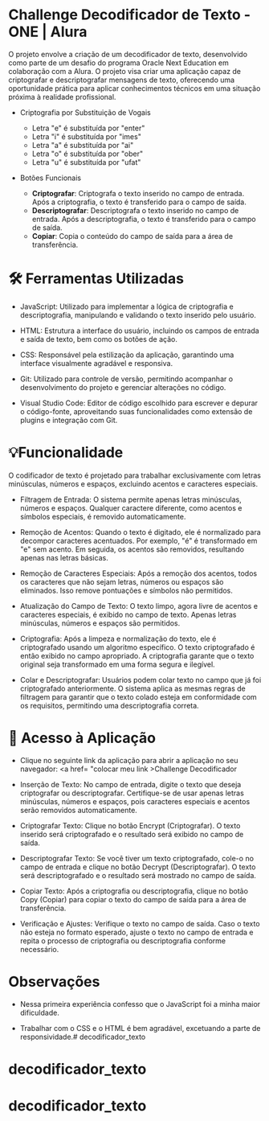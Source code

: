 # Challenge Decodificador de Texto - ONE | Alura
O projeto envolve a criação de um decodificador de texto,  desenvolvido como parte de um desafio do programa Oracle Next Education em colaboração com a Alura. O projeto visa criar uma aplicação capaz de criptografar e descriptografar mensagens de texto, oferecendo uma oportunidade prática para aplicar conhecimentos técnicos em uma situação próxima à realidade profissional.

* Criptografia por Substituição de Vogais

  * Letra "e" é substituída por "enter"
  * Letra "i" é substituída por "imes"
  * Letra "a" é substituída por "ai"
  * Letra "o" é substituída por "ober"
  * Letra "u" é substituída por "ufat"
 
* Botões Funcionais
  * <b>Criptografar</b>: Criptografa o texto inserido no campo de entrada. Após a criptografia, o texto é transferido para o campo de saída.
  * <b>Descriptografar</b>: Descriptografa o texto inserido no campo de entrada. Após a descriptografia, o texto é transferido para o campo de saída.
  * <b>Copiar</b>: Copia o conteúdo do campo de saída para a área de transferência.

 
# 🛠️ Ferramentas Utilizadas
* JavaScript: Utilizado para implementar a lógica de criptografia e descriptografia, manipulando e validando o texto inserido pelo usuário.

* HTML: Estrutura a interface do usuário, incluindo os campos de entrada e saída de texto, bem como os botões de ação.

* CSS: Responsável pela estilização da aplicação, garantindo uma interface visualmente agradável e responsiva.

* Git: Utilizado para controle de versão, permitindo acompanhar o desenvolvimento do projeto e gerenciar alterações no código.
* Visual Studio Code: Editor de código escolhido para escrever e depurar o código-fonte, aproveitando suas funcionalidades como extensão de plugins e integração com Git.

# 💡Funcionalidade
O codificador de texto é projetado para trabalhar exclusivamente com letras minúsculas, números e espaços, excluindo acentos e caracteres especiais.

* Filtragem de Entrada: O sistema permite apenas letras minúsculas, números e espaços. Qualquer caractere diferente, como acentos e símbolos especiais, é removido automaticamente.

* Remoção de Acentos: Quando o texto é digitado, ele é normalizado para decompor caracteres acentuados. Por exemplo, "é" é transformado em "e" sem acento. Em seguida, os acentos são removidos, resultando apenas nas letras básicas.

* Remoção de Caracteres Especiais: Após a remoção dos acentos, todos os caracteres que não sejam letras, números ou espaços são eliminados. Isso remove pontuações e símbolos não permitidos.

* Atualização do Campo de Texto: O texto limpo, agora livre de acentos e caracteres especiais, é exibido no campo de texto. Apenas letras minúsculas, números e espaços são permitidos.

* Criptografia: Após a limpeza e normalização do texto, ele é criptografado usando um algoritmo específico. O texto criptografado é então exibido no campo apropriado. A criptografia garante que o texto original seja transformado em uma forma segura e ilegível. 

* Colar e Descriptografar: Usuários podem colar texto no campo que já foi criptografado anteriormente. O sistema aplica as mesmas regras de filtragem para garantir que o texto colado esteja em conformidade com os requisitos, permitindo uma descriptografia correta.

# 📲 Acesso à Aplicação

* Clique no seguinte link da aplicação para abrir a aplicação no seu navegador: <a href= "colocar meu link >Challenge Decodificador</a>

* Inserção de Texto: No campo de entrada, digite o texto que deseja criptografar ou descriptografar. Certifique-se de usar apenas letras minúsculas, números e espaços, pois caracteres especiais e acentos serão removidos automaticamente.
  
* Criptografar Texto: Clique no botão Encrypt (Criptografar). O texto inserido será criptografado e o resultado será exibido no campo de saída. 

* Descriptografar Texto: Se você tiver um texto criptografado, cole-o no campo de entrada e clique no botão Decrypt (Descriptografar). O texto será descriptografado e o resultado será mostrado no campo de saída. 

* Copiar Texto: Após a criptografia ou descriptografia, clique no botão Copy (Copiar) para copiar o texto do campo de saída para a área de transferência. 

* Verificação e Ajustes: Verifique o texto no campo de saída. Caso o texto não esteja no formato esperado, ajuste o texto no campo de entrada e repita o processo de criptografia ou descriptografia conforme necessário.
# Observações

* Nessa primeira experiência confesso que o JavaScript foi a minha maior dificuldade.

* Trabalhar com o CSS e o HTML é bem agradável, excetuando a parte de responsividade.# decodificador_texto
# decodificador_texto
# decodificador_texto
